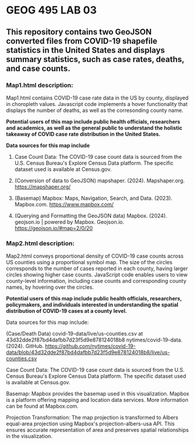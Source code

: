 # GEOG 495 LAB 03

## This repository contains two GeoJSON converted files from COVID-19 shapefile statistics in the United States and displays summary statistics, such as case rates, deaths, and case counts.

### Map1.html description:
Map1.html contains COVID-19 case rate data in the US by county, displayed in choropleth values. Javascript code implements a
hover functionality that displays the number of deaths, as well as the corresonding county name.

__Potential users of this map include public health officials, researchers and academics, as well as the general public to understand the holistic
takeaway of COVID case rate distribution in the United States.__

__Data sources for this map include__
1) Case Count Data: The COVID-19 case count data is sourced from the U.S. Census Bureau's Explore Census Data platform. The specific dataset used is available at Census.gov.

2) (Conversion of data to GeoJSON) mapshaper. (2024). Mapshaper.org. https://mapshaper.org/

3) (Basemap) Mapbox: Maps, Navigation, Search, and Data. (2023). Mapbox.com. https://www.mapbox.com/

4) (Querying and Formatting the GeoJSON data) Mapbox. (2024). geojson.io | powered by Mapbox. Geojson.io. https://geojson.io/#map=2/0/20


### Map2.html description:
Map2.html conveys proportional density of COVID-19 case counts across US counties using a proportional symbol map. The size of the circles corresponds to the number of cases reported in each county, having larger circles showing higher case counts. JavaScript code enables users to view county-level information, including case counts and corresponding county names, by hovering over the circles.

__Potential users of this map include public health officials, researchers, policymakers, and individuals interested in understanding the spatial distribution of COVID-19 cases at a county level.__

Data sources for this map include:

(Case/Death Data) covid-19-data/live/us-counties.csv at 43d32dde2f87bd4dafbb7d23f5d9e878124018b8
   nytimes/covid-19-data. (2024). GitHub.
   https://github.com/nytimes/covid-19-data/blob/43d32dde2f87bd4dafbb7d23f5d9e878124018b8/live/us-counties.csv

Case Count Data: The COVID-19 case count data is sourced from the U.S. Census Bureau's Explore Census Data platform. The specific dataset used is available at Census.gov.

Basemap: Mapbox provides the basemap used in this visualization. Mapbox is a platform offering mapping and location data services. More information can be found at Mapbox.com.

Projection Transformation: The map projection is transformed to Albers equal-area projection using Mapbox's projection-albers-usa API. This ensures accurate representation of area and preserves spatial relationships in the visualization.
‌

